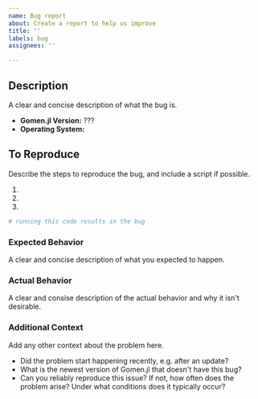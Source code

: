 ```yaml
---
name: Bug report
about: Create a report to help us improve
title: ''
labels: bug
assignees: ''

---
```


## Description
A clear and concise description of what the bug is.

* **Gomen.jl Version:** ???
* **Operating System:** <OS> <VERSION>

## To Reproduce
Describe the steps to reproduce the bug, and include a script if possible.

1. <!-- first step -->
2. <!-- second step -->
3. <!-- and so on... -->

```python
# running this code results in the bug
```
### Expected Behavior
A clear and concise description of what you expected to happen.

### Actual Behavior
A clear and consise description of the actual behavior and why it isn't desirable.

### Additional Context
Add any other context about the problem here.

* Did the problem start happening recently, e.g. after an update?
* What is the newest version of Gomen.jl that doesn't have this bug?
* Can you reliably reproduce this issue? If not, how often does the problem arise?
  Under what conditions does it typically occur?

